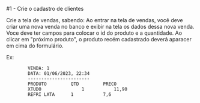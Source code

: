 
#1 - Crie o cadastro de clientes

Crie a tela de vendas, sabendo:
Ao entrar na tela de vendas, você deve criar uma nova venda no banco e exibir na tela os dados dessa nova venda.
Voce deve ter campos para colocar o id do produto e a quantidade. Ao clicar em "próximo produto", o produto
recém cadastrado deverá aparacer em cima do formulário.

Ex:					

			VENDA: 1
			DATA: 01/06/2023, 22:34
			-----------------------
			PRODUTO			QTD			PRECO
			XTUDO				1			11,90
			REFRI LATA		1			7,6
			
			